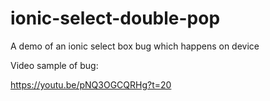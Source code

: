 # ionic-select-double-pop
A demo of an ionic select box bug which happens on device

Video sample of bug: 

https://youtu.be/pNQ3OGCQRHg?t=20
